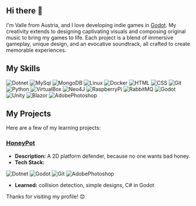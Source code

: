 ## Hi there 👋
I'm Valle from Austria, and I love developing indie games in [Godot](https://godotengine.org/). My creativity extends to designing captivating visuals and composing original music to bring my games to life. Each project is a blend of immersive gameplay, unique design, and an evocative soundtrack, all crafted to create memorable experiences. 

## My Skills

<p>
<img alt="Dotnet" src="https://img.shields.io/badge/-Dotnet-informational?style=for-the-badge&amp;logo=dotnet&amp;logoColor=white&amp;color=512BD4">
<img alt="MySql" src="https://img.shields.io/badge/-MySql-informational?style=for-the-badge&amp;logo=mysql&amp;logoColor=white&amp;color=4479A1">
<img alt="MongoDB" src="https://img.shields.io/badge/-MongoDB-informational?style=for-the-badge&amp;logo=mongodb&amp;logoColor=white&amp;color=47A248">
<img alt="Linux" src="https://img.shields.io/badge/-Linux-informational?style=for-the-badge&amp;logo=linux&amp;logoColor=black&amp;color=FCC624">
<img alt="Docker" src="https://img.shields.io/badge/-Docker-informational?style=for-the-badge&amp;logo=docker&amp;logoColor=white&amp;color=2496ED">
<img alt="HTML" src="https://img.shields.io/badge/-HTML-informational?style=for-the-badge&amp;logo=html5&amp;logoColor=white&amp;color=E34F26">
<img alt="CSS" src="https://img.shields.io/badge/-CSS-informational?style=for-the-badge&amp;logo=css3&amp;logoColor=white&amp;color=1572B6">
<img alt="Git" src="https://img.shields.io/badge/-Git-informational?style=for-the-badge&amp;logo=git&amp;logoColor=white&amp;color=F05032">
<img alt="Python" src="https://img.shields.io/badge/-Python-informational?style=for-the-badge&amp;logo=python&amp;logoColor=white&amp;color=3776AB">
<img alt="VirtualBox" src="https://img.shields.io/badge/-VirtualBox-informational?style=for-the-badge&amp;logo=virtualbox&amp;logoColor=white&amp;color=183A61">
<img alt="Neo4J" src="https://img.shields.io/badge/-Neo4J-informational?style=for-the-badge&amp;logo=neo4j&amp;logoColor=white&amp;color=4581C3">
<img alt="RaspberryPi" src="https://img.shields.io/badge/-Raspberry Pi-informational?style=for-the-badge&amp;logo=raspberrypi&amp;logoColor=white&amp;color=A22846">
<img alt="RabbitMQ" src="https://img.shields.io/badge/-RabbitMQ-informational?style=for-the-badge&amp;logo=rabbitmq&amp;logoColor=white&amp;color=FF6600">
<img alt="Godot" src="https://img.shields.io/badge/-Godot-informational?style=for-the-badge&amp;logo=godotengine&amp;logoColor=white&amp;color=478CBF">
<img alt="Unity" src="https://img.shields.io/badge/-Unity-informational?style=for-the-badge&amp;logo=unity&amp;logoColor=black&amp;color=FFFFFF">
<img alt="Blazor" src="https://img.shields.io/badge/-Blazor-informational?style=for-the-badge&amp;logo=blazor&amp;logoColor=white&amp;color=512BD4">
<img alt="AdobePhotoshop" src="https://img.shields.io/badge/-AdobePhotoshop-informational?style=for-the-badge&amp;logo=adobephotoshop&amp;logoColor=white&amp;color=31A8FF">
</p>


## My Projects

Here are a few of my learning projects:

### [HoneyPot](https://github.com/Valle2132/HoneyPot)
- **Description:** A 2D platform defender, because no one wants bad honey.
- **Tech Stack:** 
<p>
    <img alt="Dotnet" src="https://img.shields.io/badge/-Dotnet-informational?style=for-the-badge&amp;logo=dotnet&amp;logoColor=white&amp;color=512BD4">
    <img alt="Godot" src="https://img.shields.io/badge/-Godot-informational?style=for-the-badge&amp;logo=godotengine&amp;logoColor=white&amp;color=478CBF">
    <img alt="Git" src="https://img.shields.io/badge/-Git-informational?style=for-the-badge&amp;logo=git&amp;logoColor=white&amp;color=F05032">
    <img alt="AdobePhotoshop" src="https://img.shields.io/badge/-AdobePhotoshop-informational?style=for-the-badge&amp;logo=adobephotoshop&amp;logoColor=white&amp;color=31A8FF">
</p>

- **Learned:** collision detection, simple designs, C# in Godot

<!--
### [Project](link-to-project)
- **Description:** Brief description of the project.
- **Tech Stack:** [Technologies Used]
- **Learned:** [Notable Features or Achievements]
-->

Thanks for visiting my profile! 😊